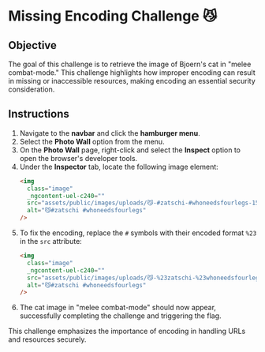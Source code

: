 # Missing Encoding Challenge 😼

## Objective

The goal of this challenge is to retrieve the image of Bjoern's cat in "melee combat-mode." This challenge highlights how improper encoding can result in missing or inaccessible resources, making encoding an essential security consideration.

## Instructions

1. Navigate to the **navbar** and click the **hamburger menu**.
2. Select the **Photo Wall** option from the menu.
3. On the **Photo Wall** page, right-click and select the **Inspect** option to open the browser's developer tools.
4. Under the **Inspector** tab, locate the following image element:
   ```html
   <img
     class="image"
     _ngcontent-uel-c240=""
     src="assets/public/images/uploads/😼-#zatschi-#whoneedsfourlegs-1572600969477.jpg"
     alt="😼#zatschi #whoneedsfourlegs"
   />
   ```
5. To fix the encoding, replace the `#` symbols with their encoded format `%23` in the `src` attribute:
   ```html
   <img
     class="image"
     _ngcontent-uel-c240=""
     src="assets/public/images/uploads/😼-%23zatschi-%23whoneedsfourlegs-1572600969477.jpg"
     alt="😼#zatschi #whoneedsfourlegs"
   />
   ```
6. The cat image in "melee combat-mode" should now appear, successfully completing the challenge and triggering the flag.

This challenge emphasizes the importance of encoding in handling URLs and resources securely.
